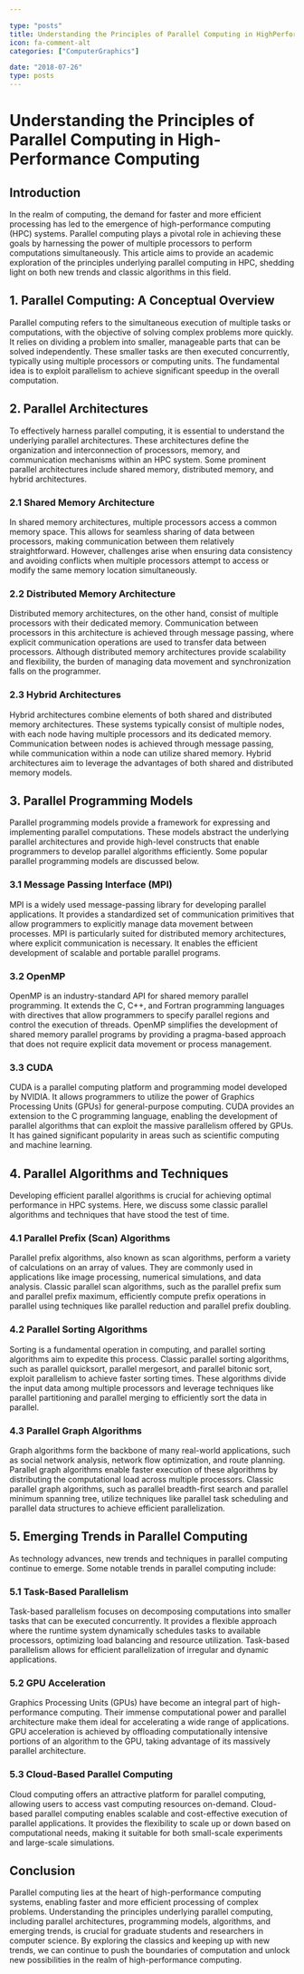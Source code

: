 ```yaml
---

type: "posts"
title: Understanding the Principles of Parallel Computing in HighPerformance Computing
icon: fa-comment-alt
categories: ["ComputerGraphics"]

date: "2018-07-26"
type: posts
---
```





# Understanding the Principles of Parallel Computing in High-Performance Computing

## Introduction
In the realm of computing, the demand for faster and more efficient processing has led to the emergence of high-performance computing (HPC) systems. Parallel computing plays a pivotal role in achieving these goals by harnessing the power of multiple processors to perform computations simultaneously. This article aims to provide an academic exploration of the principles underlying parallel computing in HPC, shedding light on both new trends and classic algorithms in this field.

## 1. Parallel Computing: A Conceptual Overview
Parallel computing refers to the simultaneous execution of multiple tasks or computations, with the objective of solving complex problems more quickly. It relies on dividing a problem into smaller, manageable parts that can be solved independently. These smaller tasks are then executed concurrently, typically using multiple processors or computing units. The fundamental idea is to exploit parallelism to achieve significant speedup in the overall computation.

## 2. Parallel Architectures
To effectively harness parallel computing, it is essential to understand the underlying parallel architectures. These architectures define the organization and interconnection of processors, memory, and communication mechanisms within an HPC system. Some prominent parallel architectures include shared memory, distributed memory, and hybrid architectures.

### 2.1 Shared Memory Architecture
In shared memory architectures, multiple processors access a common memory space. This allows for seamless sharing of data between processors, making communication between them relatively straightforward. However, challenges arise when ensuring data consistency and avoiding conflicts when multiple processors attempt to access or modify the same memory location simultaneously.

### 2.2 Distributed Memory Architecture
Distributed memory architectures, on the other hand, consist of multiple processors with their dedicated memory. Communication between processors in this architecture is achieved through message passing, where explicit communication operations are used to transfer data between processors. Although distributed memory architectures provide scalability and flexibility, the burden of managing data movement and synchronization falls on the programmer.

### 2.3 Hybrid Architectures
Hybrid architectures combine elements of both shared and distributed memory architectures. These systems typically consist of multiple nodes, with each node having multiple processors and its dedicated memory. Communication between nodes is achieved through message passing, while communication within a node can utilize shared memory. Hybrid architectures aim to leverage the advantages of both shared and distributed memory models.

## 3. Parallel Programming Models
Parallel programming models provide a framework for expressing and implementing parallel computations. These models abstract the underlying parallel architectures and provide high-level constructs that enable programmers to develop parallel algorithms efficiently. Some popular parallel programming models are discussed below.

### 3.1 Message Passing Interface (MPI)
MPI is a widely used message-passing library for developing parallel applications. It provides a standardized set of communication primitives that allow programmers to explicitly manage data movement between processes. MPI is particularly suited for distributed memory architectures, where explicit communication is necessary. It enables the efficient development of scalable and portable parallel programs.

### 3.2 OpenMP
OpenMP is an industry-standard API for shared memory parallel programming. It extends the C, C++, and Fortran programming languages with directives that allow programmers to specify parallel regions and control the execution of threads. OpenMP simplifies the development of shared memory parallel programs by providing a pragma-based approach that does not require explicit data movement or process management.

### 3.3 CUDA
CUDA is a parallel computing platform and programming model developed by NVIDIA. It allows programmers to utilize the power of Graphics Processing Units (GPUs) for general-purpose computing. CUDA provides an extension to the C programming language, enabling the development of parallel algorithms that can exploit the massive parallelism offered by GPUs. It has gained significant popularity in areas such as scientific computing and machine learning.

## 4. Parallel Algorithms and Techniques
Developing efficient parallel algorithms is crucial for achieving optimal performance in HPC systems. Here, we discuss some classic parallel algorithms and techniques that have stood the test of time.

### 4.1 Parallel Prefix (Scan) Algorithms
Parallel prefix algorithms, also known as scan algorithms, perform a variety of calculations on an array of values. They are commonly used in applications like image processing, numerical simulations, and data analysis. Classic parallel scan algorithms, such as the parallel prefix sum and parallel prefix maximum, efficiently compute prefix operations in parallel using techniques like parallel reduction and parallel prefix doubling.

### 4.2 Parallel Sorting Algorithms
Sorting is a fundamental operation in computing, and parallel sorting algorithms aim to expedite this process. Classic parallel sorting algorithms, such as parallel quicksort, parallel mergesort, and parallel bitonic sort, exploit parallelism to achieve faster sorting times. These algorithms divide the input data among multiple processors and leverage techniques like parallel partitioning and parallel merging to efficiently sort the data in parallel.

### 4.3 Parallel Graph Algorithms
Graph algorithms form the backbone of many real-world applications, such as social network analysis, network flow optimization, and route planning. Parallel graph algorithms enable faster execution of these algorithms by distributing the computational load across multiple processors. Classic parallel graph algorithms, such as parallel breadth-first search and parallel minimum spanning tree, utilize techniques like parallel task scheduling and parallel data structures to achieve efficient parallelization.

## 5. Emerging Trends in Parallel Computing
As technology advances, new trends and techniques in parallel computing continue to emerge. Some notable trends in parallel computing include:

### 5.1 Task-Based Parallelism
Task-based parallelism focuses on decomposing computations into smaller tasks that can be executed concurrently. It provides a flexible approach where the runtime system dynamically schedules tasks to available processors, optimizing load balancing and resource utilization. Task-based parallelism allows for efficient parallelization of irregular and dynamic applications.

### 5.2 GPU Acceleration
Graphics Processing Units (GPUs) have become an integral part of high-performance computing. Their immense computational power and parallel architecture make them ideal for accelerating a wide range of applications. GPU acceleration is achieved by offloading computationally intensive portions of an algorithm to the GPU, taking advantage of its massively parallel architecture.

### 5.3 Cloud-Based Parallel Computing
Cloud computing offers an attractive platform for parallel computing, allowing users to access vast computing resources on-demand. Cloud-based parallel computing enables scalable and cost-effective execution of parallel applications. It provides the flexibility to scale up or down based on computational needs, making it suitable for both small-scale experiments and large-scale simulations.

## Conclusion
Parallel computing lies at the heart of high-performance computing systems, enabling faster and more efficient processing of complex problems. Understanding the principles underlying parallel computing, including parallel architectures, programming models, algorithms, and emerging trends, is crucial for graduate students and researchers in computer science. By exploring the classics and keeping up with new trends, we can continue to push the boundaries of computation and unlock new possibilities in the realm of high-performance computing.
